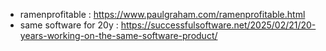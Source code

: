- ramenprofitable : https://www.paulgraham.com/ramenprofitable.html
- same software for 20y : https://successfulsoftware.net/2025/02/21/20-years-working-on-the-same-software-product/
